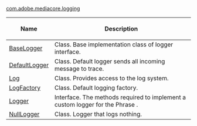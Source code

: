 ---
---

[com.adobe.mediacore.logging](http://help.adobe.com/en_US/primetime/api/psdk/asdoc-dhls_1.4/com/adobe/mediacore/logging/package-detail.html)
<table frame="all" colsep="1" rowsep="1" id="table_389797D3CEF14EA2862E0B20C6E6CC41"> 
 <tgroup cols="2" colsep="1" rowsep="1" class="FormatA"> 
  <colspec colnum="1" colname="1" colwidth="27*" /> 
  <colspec colnum="2" colname="2" colwidth="73*" /> 
  <thead> 
   <tr rowsep="1"> 
    <th colname="1" class="entry"> <p>Name </p> </th> 
    <th colname="2" class="entry"> <p>Description </p> </th> 
   </tr> 
  </thead> 
  <tbody> 
   <tr rowsep="1"> 
    <td colname="1"><span class="codeph"><a href="http://help.adobe.com/en_US/primetime/api/psdk/asdoc-dhls_1.4/com/adobe/mediacore/logging/BaseLogger.html" format="html" scope="external">BaseLogger</a></span> </td> 
    <td colname="2">Class. Base implementation class of logger interface. </td> 
   </tr> 
   <tr rowsep="1"> 
    <td colname="1"><span class="codeph"><a href="http://help.adobe.com/en_US/primetime/api/psdk/asdoc-dhls_1.4/com/adobe/mediacore/logging/DefaultLogger.html" format="html" scope="external">DefaultLogger</a></span> </td> 
    <td colname="2">Class. Default logger sends all incoming message to trace. </td> 
   </tr> 
   <tr rowsep="1"> 
    <td colname="1"><span class="codeph"><a href="http://help.adobe.com/en_US/primetime/api/psdk/asdoc-dhls_1.4/com/adobe/mediacore/logging/Log.html" format="html" scope="external">Log</a></span> </td> 
    <td colname="2">Class. Provides access to the log system. </td> 
   </tr> 
   <tr rowsep="1"> 
    <td colname="1"><span class="codeph"><a href="http://help.adobe.com/en_US/primetime/api/psdk/asdoc-dhls_1.4/com/adobe/mediacore/logging/LogFactory.html" format="html" scope="external">LogFactory</a></span> </td> 
    <td colname="2">Class. Default logging factory.</td> 
   </tr> 
   <tr rowsep="1"> 
    <td colname="1"><span class="codeph"><a href="http://help.adobe.com/en_US/primetime/api/psdk/asdoc-dhls_1.4/com/adobe/mediacore/logging/Logger.html" format="html" scope="external">Logger</a></span> </td> 
    <td colname="2">Interface. The methods required to implement a custom logger for the 
     <ph conkeyref="phrases/primetime-sdk-name">
      Phrase
     </ph>. </td> 
   </tr> 
   <tr rowsep="0"> 
    <td colname="1"><span class="codeph"><a href="http://help.adobe.com/en_US/primetime/api/psdk/asdoc-dhls_1.4/com/adobe/mediacore/logging/NullLogger.html" format="html" scope="external">NullLogger</a></span> </td> 
    <td colname="2">Class. Logger that logs nothing.</td> 
   </tr> 
  </tbody> 
 </tgroup> 
</table>

